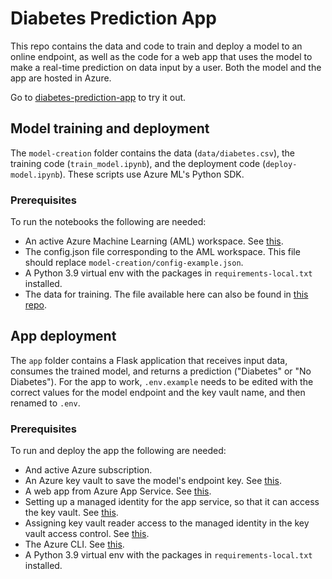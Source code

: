 # Diabetes Prediction App

This repo contains the data and code to train and deploy a model to an online endpoint, as well as the code for a web app that uses the model to make a real-time prediction on data input by a user. Both the model and the app are hosted in Azure.

Go to [diabetes-prediction-app](https://diabetes-prediction-example.azurewebsites.net/) to try it out.

## Model training and deployment

The `model-creation` folder contains the data (`data/diabetes.csv`), the training code (`train_model.ipynb`), and the deployment code (`deploy-model.ipynb`). These scripts use Azure ML's Python SDK.

### Prerequisites

To run the notebooks the following are needed:

- An active Azure Machine Learning (AML) workspace. See [this](https://learn.microsoft.com/en-us/azure/machine-learning/quickstart-create-resources?view=azureml-api-2).
- The config.json file corresponding to the AML workspace. This file should replace `model-creation/config-example.json`.
- A Python 3.9 virtual env with the packages in `requirements-local.txt` installed.
- The data for training. The file available here can also be found in [this repo](https://github.com/MicrosoftLearning/mslearn-azure-ml/tree/main/Labs/07/data).

## App deployment

The `app` folder contains a Flask application that receives input data, consumes the trained model, and returns a prediction ("Diabetes" or "No Diabetes"). For the app to work, `.env.example` needs to be edited with the correct values for the model endpoint and the key vault name, and then renamed to `.env`.

### Prerequisites

To run and deploy the app the following are needed:

- And active Azure subscription.
- An Azure key vault to save the model's endpoint key. See [this](https://learn.microsoft.com/en-us/azure/key-vault/secrets/quick-create-python?tabs=azure-cli). 
- A web app from Azure App Service. See [this](https://learn.microsoft.com/en-us/azure/app-service/quickstart-python?tabs=flask%2Cwindows%2Cazure-cli%2Cvscode-deploy%2Cdeploy-instructions-azportal%2Cterminal-bash%2Cdeploy-instructions-zip-azcli).
- Setting up a managed identity for the app service, so that it can access the key vault. See [this](https://learn.microsoft.com/en-us/azure/app-service/overview-managed-identity?tabs=portal%2Chttp).
- Assigning key vault reader access to the managed identity in the key vault access control. See [this](https://learn.microsoft.com/en-us/azure/key-vault/general/rbac-guide?tabs=azure-cli).
- The Azure CLI. See [this](https://learn.microsoft.com/en-us/cli/azure/).
- A Python 3.9 virtual env with the packages in `requirements-local.txt` installed.